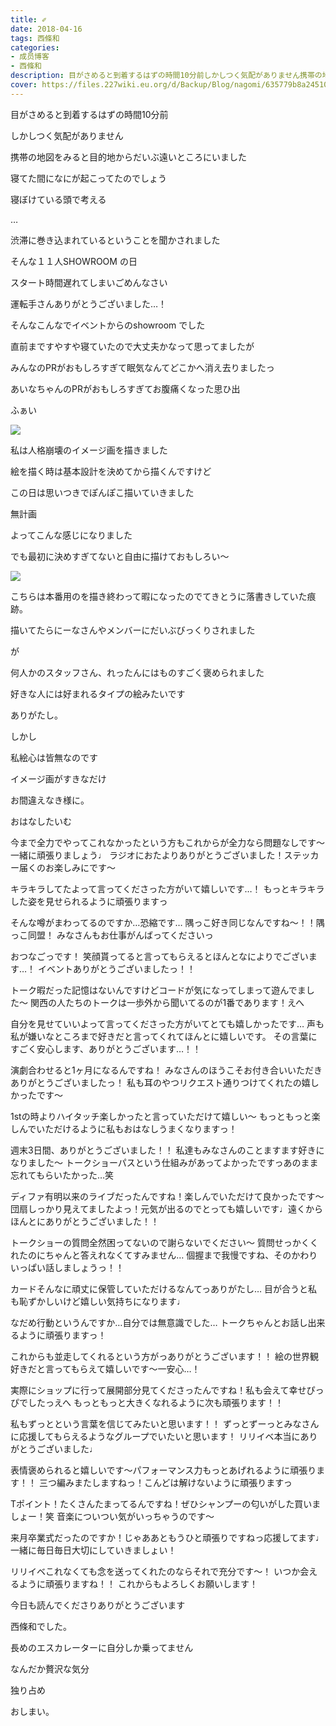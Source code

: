 ```yaml
---
title: ✐
date: 2018-04-16
tags: 西條和
categories: 
- 成员博客
- 西條和
description: 目がさめると到着するはずの時間10分前しかしつく気配がありません携帯の地図をみると目的地からだいぶ遠いところにいました...
cover: https://files.227wiki.eu.org/d/Backup/Blog/nagomi/635779b8a2451001570b083ee91e5.jpg 
---
```











目がさめると到着するはずの時間10分前









しかしつく気配がありません










携帯の地図をみると目的地からだいぶ遠いところにいました










寝てた間になにが起こってたのでしょう








寝ぼけている頭で考える








…











渋滞に巻き込まれているということを聞かされました










そんな１１人SHOWROOM の日










スタート時間遅れてしまいごめんなさい








運転手さんありがとうございました…！













そんなこんなでイベントからのshowroom でした









直前まですやすや寝ていたので大丈夫かなって思ってましたが








みんなのPRがおもしろすぎて眠気なんてどこかへ消え去りましたっ











あいなちゃんのPRがおもしろすぎてお腹痛くなった思ひ出








ふぁい

![](https://files.227wiki.eu.org/d/Backup/Blog/nagomi/635779b8a2451001570b083ee91e5.jpg)








私は人格崩壊のイメージ画を描きました








絵を描く時は基本設計を決めてから描くんですけど







この日は思いつきでぽんぽこ描いていきました










無計画










よってこんな感じになりました







でも最初に決めすぎてないと自由に描けておもしろい〜














![](https://files.227wiki.eu.org/d/Backup/Blog/nagomi/635779b8a2451001570b083ee91e5-01.jpg)







こちらは本番用のを描き終わって暇になったのでてきとうに落書きしていた痕跡。









描いてたらにーなさんやメンバーにだいぶびっくりされました







が





何人かのスタッフさん、れったんにはものすごく褒められました









好きな人には好まれるタイプの絵みたいです









ありがたし。










しかし







私絵心は皆無なのです










イメージ画がすきなだけ












お間違えなき様に。













おはなしたいむ




今まで全力でやってこれなかったという方もこれからが全力なら問題なしです〜一緒に頑張りましょう♩
ラジオにおたよりありがとうございました！ステッカー届くのお楽しみにです〜






キラキラしてたよって言ってくださった方がいて嬉しいです…！
もっとキラキラした姿を見せられるように頑張りますっ




そんな噂がまわってるのですか…恐縮です…
隅っこ好き同じなんですね〜！！隅っこ同盟！
みなさんもお仕事がんばってくださいっ





おつなごっです！
笑顔貰ってると言ってもらえるとほんとなによりでございます…！
イベントありがとうございましたっ！！




トーク暇だった記憶はないんですけどコードが気になってしまって遊んでました〜
関西の人たちのトークは一歩外から聞いてるのが1番であります！えへ





自分を見せていいよって言ってくださった方がいてとても嬉しかったです…
声も私が嫌いなところまで好きだと言ってくれてほんとに嬉しいです。
その言葉にすごく安心します、ありがとうございます…！！





演劇合わせると1ヶ月になるんですね！
みなさんのほうこそお付き合いいただきありがとうございましたっ！
私も耳のやつリクエスト通りつけてくれたの嬉しかったです〜





1stの時よりハイタッチ楽しかったと言っていただけて嬉しい〜
もっともっと楽しんでいただけるように私もおはなしうまくなりますっ！






週末3日間、ありがとうございました！！
私達もみなさんのことますます好きになりました〜
トークショーパスという仕組みがあってよかったですっあのまま忘れてもらいたかった…笑






ディファ有明以来のライブだったんですね！楽しんでいただけて良かったです〜
団扇しっかり見えてましたよっ！元気が出るのでとっても嬉しいです♩遠くからほんとにありがとうございました！！






トークショーの質問全然困ってないので謝らないでください〜
質問せっかくくれたのにちゃんと答えれなくてすみません…
個握まで我慢ですね、そのかわりいっぱい話しましょうっ！！





カードそんなに頑丈に保管していただけるなんてっありがたし…
目が合うと私も恥ずかしいけど嬉しい気持ちになります♩




なだめ行動というんですか…自分では無意識でした…
トークちゃんとお話し出来るように頑張りますっ！




これからも並走してくれるという方がっありがとうございます！！
絵の世界観好きだと言ってもらえて嬉しいです〜一安心…！





実際にショップに行って展開部分見てくださったんですね！私も会えて幸せぴっぴでしたっえへ
もっともっと大きくなれるように次も頑張ります！！





私もずっとという言葉を信じてみたいと思います！！
ずっとずーっとみなさんに応援してもらえるようなグループでいたいと思います！
リリイベ本当にありがとうございました♩




表情褒められると嬉しいです〜パフォーマンス力もっとあげれるように頑張ります！！
三つ編みまたしますねっ！こんどは解けないように頑張りますっ



Tポイント！たくさんたまってるんですね！ぜひシャンプーの匂いがした買いましょー！笑
音楽についつい気がいっちゃうのです〜




来月卒業式だったのですか！じゃああともうひと頑張りですねっ応援してます♩
一緒に毎日毎日大切にしていきましょい！




リリイベこれなくても念を送ってくれたのならそれで充分です〜！
いつか会えるように頑張りますね！！
これからもよろしくお願いします！








今日も読んでくださりありがとうございます







西條和でした。









長めのエスカレーターに自分しか乗ってません






なんだか贅沢な気分






独り占め









おしまい。


